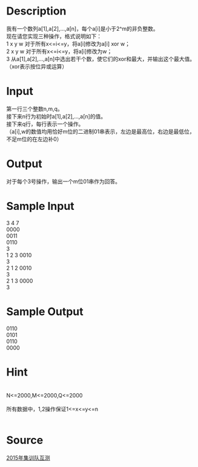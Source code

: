 
# Description

<div class="content"><div>我有一个数列a[1],a[2],…,a[n]，每个a[i]是小于2^m的非负整数。</div>
<div></div>
<div>现在请您实现三种操作，格式说明如下：</div>
<div></div>
<div>1 x y w 对于所有x&lt;=i&lt;=y，将a[i]修改为a[i] xor w；</div>
<div></div>
<div>2 x y w 对于所有x&lt;=i&lt;=y，将a[i]修改为w；</div>
<div></div>
<div>3 从a[1],a[2],…,a[n]中选出若干个数，使它们的xor和最大，并输出这个最大值。</div>
<div></div>
<div>（xor表示按位异或运算）</div>
<div></div>
<p></p></div>

# Input

<div class="content"><div>第一行三个整数n,m,q。</div>
<div></div>
<div>接下来n行为初始时a[1],a[2],…,a[n]的值。</div>
<div></div>
<div>接下来q行，每行表示一个操作。</div>
<div></div>
<div>（a[i],w的数值均用恰好m位的二进制01串表示，左边是最高位，右边是最低位，不足m位的在左边补0）</div>
<p></p></div>

# Output

<div class="content"><div>对于每个3号操作，输出一个m位01串作为回答。</div>
<p></p></div>

# Sample Input

<div class="content"><span class="sampledata">3 4 7<br/>
0000<br/>
0011<br/>
0110<br/>
3<br/>
1 2 3 0010<br/>
3<br/>
2 1 2 0010<br/>
3<br/>
2 1 3 0000<br/>
3<br/>
</span></div>

# Sample Output

<div class="content"><span class="sampledata">0110<br/>
0101<br/>
0110<br/>
0000</span></div>

# Hint

<div class="content"><p></p><p></p><br/>
<div>N&lt;=2000,M&lt;=2000,Q&lt;=2000</div><br/>
<div>所有数据中，1,2操作保证1&lt;=x&lt;=y&lt;=n</div><br/>
<p></p><p></p></div>

# Source

<div class="content"><p><a href="problemset.php?search=2015年集训队互测">2015年集训队互测</a></p></div>

